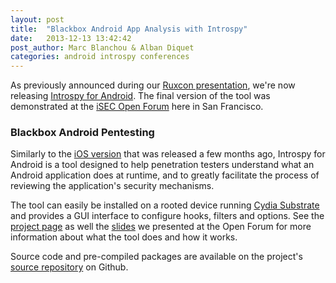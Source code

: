 ```yaml
---
layout: post
title:  "Blackbox Android App Analysis with Introspy"
date:   2013-12-13 13:42:42
post_author: Marc Blanchou & Alban Diquet
categories: android introspy conferences
---
```



As previously announced during our [Ruxcon presentation][ruxcon-post], we're
now releasing [Introspy for Android][gh-page]. The final version of the tool
was demonstrated at the [iSEC Open Forum][openforum] here in San Francisco.

### Blackbox Android Pentesting

Similarly to the [iOS version][introspy-ios] that was released a few months
ago, Introspy for Android is a tool designed to help penetration testers
understand what an Android application does at runtime, and to greatly
facilitate the process of reviewing the application's security mechanisms.

The tool can easily be installed on a rooted device running [Cydia
Substrate][cydia] and provides a GUI interface to configure hooks, filters and
options. See the [project page][project-page] as well the
[slides][introspy-slides] we presented at the Open Forum for more information
about what the tool does and how it works.

Source code and pre-compiled packages are available on the project's [source
repository][project-page] on Github.


[introspy-ios]: https://github.com/iSECPartners/Introspy-iOS
[openforum]: http://www.meetup.com/iSECOpenForums/
[project-page]: https://github.com/iSECPartners/Introspy-Android
[gh-page]: https://isecpartners.github.io/Introspy-Android/
[ruxcon-post]: ios/android/introspy/ruxcon/2013/10/27/introspy-slides-ruxcon-2013.html
[introspy-slides]: /publications/2013.12.13-isec-openforum-introspy.pdf
[cydia]: http://www.cydiasubstrate.com/
